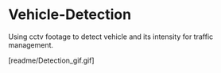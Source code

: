 # Vehicle-Detection
Using cctv footage to detect vehicle and its intensity for traffic management.

[readme/Detection_gif.gif]
